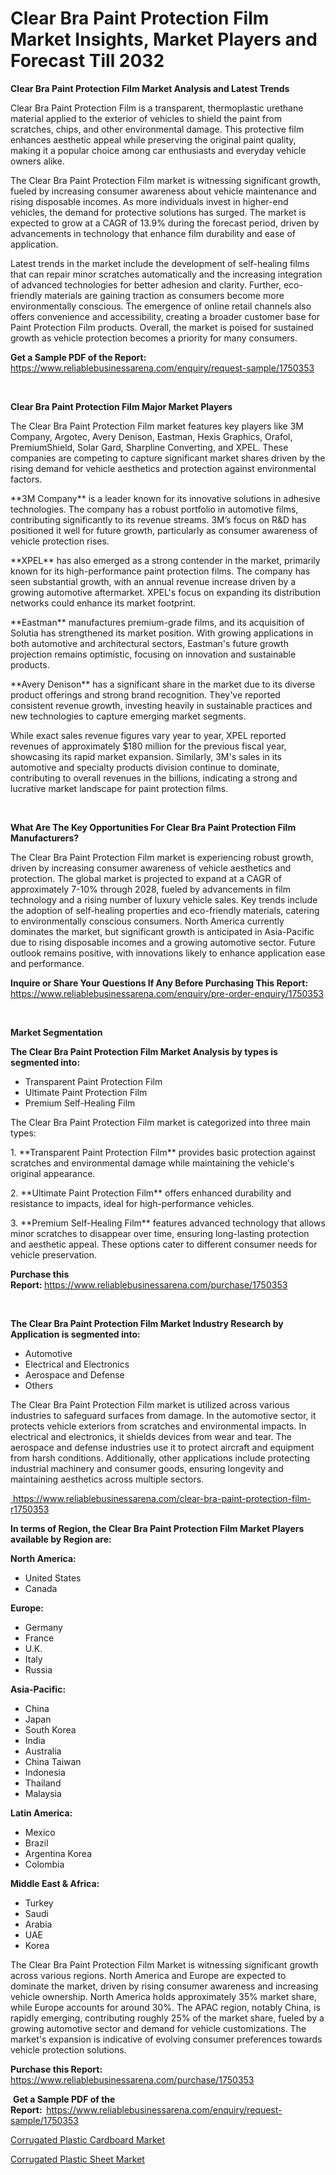 <p><h1>Clear Bra Paint Protection Film Market Insights, Market Players and Forecast Till 2032</h1></p><p><strong>Clear Bra Paint Protection Film Market Analysis and Latest Trends</strong></p>
<p><p>Clear Bra Paint Protection Film is a transparent, thermoplastic urethane material applied to the exterior of vehicles to shield the paint from scratches, chips, and other environmental damage. This protective film enhances aesthetic appeal while preserving the original paint quality, making it a popular choice among car enthusiasts and everyday vehicle owners alike.</p><p>The Clear Bra Paint Protection Film market is witnessing significant growth, fueled by increasing consumer awareness about vehicle maintenance and rising disposable incomes. As more individuals invest in higher-end vehicles, the demand for protective solutions has surged. The market is expected to grow at a CAGR of 13.9% during the forecast period, driven by advancements in technology that enhance film durability and ease of application.</p><p>Latest trends in the market include the development of self-healing films that can repair minor scratches automatically and the increasing integration of advanced technologies for better adhesion and clarity. Further, eco-friendly materials are gaining traction as consumers become more environmentally conscious. The emergence of online retail channels also offers convenience and accessibility, creating a broader customer base for Paint Protection Film products. Overall, the market is poised for sustained growth as vehicle protection becomes a priority for many consumers.</p></p>
<p><strong>Get a Sample PDF of the Report:&nbsp;</strong> <a href="https://www.reliablebusinessarena.com/enquiry/request-sample/1750353?utm_campaign=2033&utm_medium=2&utm_source=Github&utm_content=ia&utm_term=01042025&utm_id=clear-bra-paint-protection-film">https://www.reliablebusinessarena.com/enquiry/request-sample/1750353</a></p>
<p>&nbsp;</p>
<p><strong>Clear Bra Paint Protection Film Major Market Players</strong></p>
<p><p>The Clear Bra Paint Protection Film market features key players like 3M Company, Argotec, Avery Denison, Eastman, Hexis Graphics, Orafol, PremiumShield, Solar Gard, Sharpline Converting, and XPEL. These companies are competing to capture significant market shares driven by the rising demand for vehicle aesthetics and protection against environmental factors.</p><p>**3M Company** is a leader known for its innovative solutions in adhesive technologies. The company has a robust portfolio in automotive films, contributing significantly to its revenue streams. 3M’s focus on R&D has positioned it well for future growth, particularly as consumer awareness of vehicle protection rises.</p><p>**XPEL** has also emerged as a strong contender in the market, primarily known for its high-performance paint protection films. The company has seen substantial growth, with an annual revenue increase driven by a growing automotive aftermarket. XPEL's focus on expanding its distribution networks could enhance its market footprint.</p><p>**Eastman** manufactures premium-grade films, and its acquisition of Solutia has strengthened its market position. With growing applications in both automotive and architectural sectors, Eastman's future growth projection remains optimistic, focusing on innovation and sustainable products.</p><p>**Avery Denison** has a significant share in the market due to its diverse product offerings and strong brand recognition. They've reported consistent revenue growth, investing heavily in sustainable practices and new technologies to capture emerging market segments.</p><p>While exact sales revenue figures vary year to year, XPEL reported revenues of approximately $180 million for the previous fiscal year, showcasing its rapid market expansion. Similarly, 3M's sales in its automotive and specialty products division continue to dominate, contributing to overall revenues in the billions, indicating a strong and lucrative market landscape for paint protection films.</p></p>
<p>&nbsp;</p>
<p><strong>What Are The Key Opportunities For Clear Bra Paint Protection Film Manufacturers?</strong></p>
<p><p>The Clear Bra Paint Protection Film market is experiencing robust growth, driven by increasing consumer awareness of vehicle aesthetics and protection. The global market is projected to expand at a CAGR of approximately 7-10% through 2028, fueled by advancements in film technology and a rising number of luxury vehicle sales. Key trends include the adoption of self-healing properties and eco-friendly materials, catering to environmentally conscious consumers. North America currently dominates the market, but significant growth is anticipated in Asia-Pacific due to rising disposable incomes and a growing automotive sector. Future outlook remains positive, with innovations likely to enhance application ease and performance.</p></p>
<p><strong>Inquire or Share Your Questions If Any Before Purchasing This Report:</strong> <a href="https://www.reliablebusinessarena.com/enquiry/pre-order-enquiry/1750353?utm_campaign=2033&utm_medium=2&utm_source=Github&utm_content=ia&utm_term=01042025&utm_id=clear-bra-paint-protection-film">https://www.reliablebusinessarena.com/enquiry/pre-order-enquiry/1750353</a></p>
<p>&nbsp;</p>
<p><strong>Market Segmentation</strong></p>
<p><strong>The Clear Bra Paint Protection Film Market Analysis by types is segmented into:</strong></p>
<p><ul><li>Transparent Paint Protection Film</li><li>Ultimate Paint Protection Film</li><li>Premium Self-Healing Film</li></ul></p>
<p><p>The Clear Bra Paint Protection Film market is categorized into three main types: </p><p>1. **Transparent Paint Protection Film** provides basic protection against scratches and environmental damage while maintaining the vehicle's original appearance. </p><p>2. **Ultimate Paint Protection Film** offers enhanced durability and resistance to impacts, ideal for high-performance vehicles. </p><p>3. **Premium Self-Healing Film** features advanced technology that allows minor scratches to disappear over time, ensuring long-lasting protection and aesthetic appeal. These options cater to different consumer needs for vehicle preservation.</p></p>
<p><strong>Purchase this Report:&nbsp;</strong><a href="https://www.reliablebusinessarena.com/purchase/1750353?utm_campaign=2033&utm_medium=2&utm_source=Github&utm_content=ia&utm_term=01042025&utm_id=clear-bra-paint-protection-film">https://www.reliablebusinessarena.com/purchase/1750353</a></p>
<p>&nbsp;</p>
<p><strong>The Clear Bra Paint Protection Film Market Industry Research by Application is segmented into:</strong></p>
<p><ul><li>Automotive</li><li>Electrical and Electronics</li><li>Aerospace and Defense</li><li>Others</li></ul></p>
<p><p>The Clear Bra Paint Protection Film market is utilized across various industries to safeguard surfaces from damage. In the automotive sector, it protects vehicle exteriors from scratches and environmental impacts. In electrical and electronics, it shields devices from wear and tear. The aerospace and defense industries use it to protect aircraft and equipment from harsh conditions. Additionally, other applications include protecting industrial machinery and consumer goods, ensuring longevity and maintaining aesthetics across multiple sectors.</p></p>
<p><a href="https://www.reliablebusinessarena.com/clear-bra-paint-protection-film-r1750353?utm_campaign=2033&utm_medium=2&utm_source=Github&utm_content=ia&utm_term=01042025&utm_id=clear-bra-paint-protection-film">&nbsp;https://www.reliablebusinessarena.com/clear-bra-paint-protection-film-r1750353</a></p>
<p><strong>In terms of Region, the Clear Bra Paint Protection Film Market Players available by Region are:</strong></p>
<p>
    <p> <strong> North America: </strong>
        <ul>
            <li>United States</li>
            <li>Canada</li>
        </ul>
        </p> 
    <p> <strong> Europe: </strong>
        <ul>
            <li>Germany</li>
            <li>France</li>
            <li>U.K.</li>
            <li>Italy</li>
            <li>Russia</li>
        </ul>
        </p> 
    <p> <strong> Asia-Pacific: </strong>
        <ul>
            <li>China</li>
            <li>Japan</li>
            <li>South Korea</li>
            <li>India</li>
            <li>Australia</li>
            <li>China Taiwan</li>
            <li>Indonesia</li>
            <li>Thailand</li>
            <li>Malaysia</li>
        </ul>
        </p> 
    <p> <strong> Latin America: </strong>
        <ul>
            <li>Mexico</li>
            <li>Brazil</li>
            <li>Argentina Korea</li>
            <li>Colombia</li>
        </ul>
        </p> 
    <p> <strong> Middle East & Africa: </strong>
        <ul>
            <li>Turkey</li>
            <li>Saudi</li>
            <li>Arabia</li>
            <li>UAE</li>
            <li>Korea</li>
        </ul>
    </p>
    </p>
<p><p>The Clear Bra Paint Protection Film Market is witnessing significant growth across various regions. North America and Europe are expected to dominate the market, driven by rising consumer awareness and increasing vehicle ownership. North America holds approximately 35% market share, while Europe accounts for around 30%. The APAC region, notably China, is rapidly emerging, contributing roughly 25% of the market share, fueled by a growing automotive sector and demand for vehicle customizations. The market's expansion is indicative of evolving consumer preferences towards vehicle protection solutions.</p></p>
<p><strong>Purchase this Report: </strong><a href="https://www.reliablebusinessarena.com/purchase/1750353?utm_campaign=2033&utm_medium=2&utm_source=Github&utm_content=ia&utm_term=01042025&utm_id=clear-bra-paint-protection-film">https://www.reliablebusinessarena.com/purchase/1750353</a></p>
<p>&nbsp;<strong>Get a Sample PDF of the Report:&nbsp;&nbsp;</strong><a href="https://www.reliablebusinessarena.com/enquiry/request-sample/1750353?utm_campaign=2033&utm_medium=2&utm_source=Github&utm_content=ia&utm_term=01042025&utm_id=clear-bra-paint-protection-film">https://www.reliablebusinessarena.com/enquiry/request-sample/1750353</a></p>
<p><strong></strong></p>
<p><p><a href="https://github.com/mahnoor2003/Market-Research-Report-List-7/blob/main/corrugated-plastic-cardboard-market.md?utm_campaign=2033&utm_medium=2&utm_source=Github&utm_content=ia&utm_term=01042025&utm_id=clear-bra-paint-protection-film">Corrugated Plastic Cardboard Market</a></p><p><a href="https://github.com/BryceTownsendr/Market-Research-Report-List-7/blob/main/corrugated-plastic-sheet-market.md?utm_campaign=2033&utm_medium=2&utm_source=Github&utm_content=ia&utm_term=01042025&utm_id=clear-bra-paint-protection-film">Corrugated Plastic Sheet Market</a></p></p>